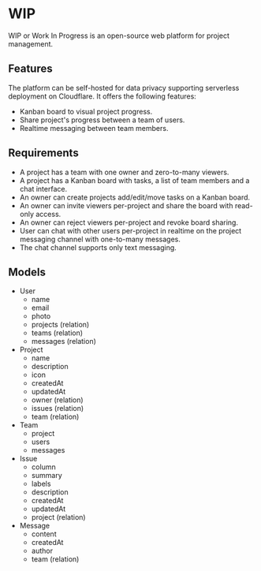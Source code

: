# WIP

WIP or Work In Progress is an open-source web platform for project management.

## Features

The platform can be self-hosted for data privacy supporting serverless deployment on Cloudflare. It offers the following features:

- Kanban board to visual project progress.
- Share project's progress between a team of users.
- Realtime messaging between team members.

## Requirements

- A project has a team with one owner and zero-to-many viewers.
- A project has a Kanban board with tasks, a list of team members and a chat interface.
- An owner can create projects add/edit/move tasks on a Kanban board.
- An owner can invite viewers per-project and share the board with read-only access.
- An owner can reject viewers per-project and revoke board sharing.
- User can chat with other users per-project in realtime on the project messaging channel with one-to-many messages.
- The chat channel supports only text messaging.

## Models

- User
  - name
  - email
  - photo
  - projects (relation)
  - teams (relation)
  - messages (relation)
- Project
  - name
  - description
  - icon
  - createdAt
  - updatedAt
  - owner (relation)
  - issues (relation)
  - team (relation)
- Team
  - project
  - users
  - messages
- Issue
  - column
  - summary
  - labels
  - description
  - createdAt
  - updatedAt
  - project (relation)
- Message
  - content
  - createdAt
  - author
  - team (relation)

